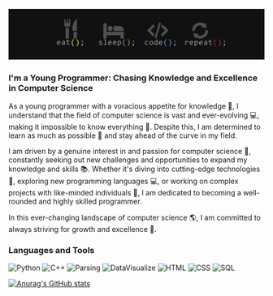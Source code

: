 ![Header](https://github.com/FR13NDS2020/FR13NDS2020/blob/main/assets/header.png)

### I'm a Young Programmer: Chasing Knowledge and Excellence in Computer Science
As a young programmer with a voracious appetite for knowledge 🤔, I understand that the field of computer science is vast and ever-evolving 💻, making it impossible to know everything 🤯. Despite this, I am determined to learn as much as possible 💪 and stay ahead of the curve in my field.

I am driven by a genuine interest in and passion for computer science 💖, constantly seeking out new challenges and opportunities to expand my knowledge and skills 📚. Whether it's diving into cutting-edge technologies 🚀, exploring new programming languages 💻, or working on complex projects with like-minded individuals 👥, I am dedicated to becoming a well-rounded and highly skilled programmer.

In this ever-changing landscape of computer science 🌎, I am committed to always striving for growth and excellence 💪.


### Languages and Tools
![Python](https://img.shields.io/badge/-Python-111111?style=for-the-badge&logo=Python)
![C++](https://img.shields.io/badge/-C++-111111?style=for-the-badge&logo=C%2b%2b)
![Parsing](https://img.shields.io/badge/-Parsing-111111?style=for-the-badge)
![DataVisualize](https://img.shields.io/badge/-DataVisualize-111111?style=for-the-badge)
![HTML](https://img.shields.io/badge/-HTML-111111?style=for-the-badge&logo=HTML)
![CSS](https://img.shields.io/badge/-CSS-111111?style=for-the-badge&logo=CSS)
![SQL](https://img.shields.io/badge/-SQL-111111?style=for-the-badge&logo=SQL)



[![Anurag's GitHub stats](https://github-readme-stats.vercel.app/api?username=FR13NDS2020&show_icons=true&theme=dark)](https://github.com/anuraghazra/github-readme-stats)
